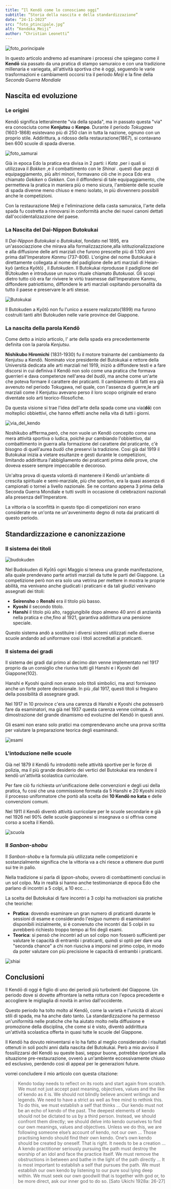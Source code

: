 ```yaml
---
title: “Il Kendō come lo conosciamo oggi”
subtitle: “Storia della nascita e della standardizzazione”
date: “24-11-2023“
src: “foto_ptincipale.jpg”
alt: “Kendoka_Meiji”
author: “Christian Leonetti”
---
```


![foto_porincipale](/public/posts/foto_principale.jpg)

In questo articolo andremo ad esaminare i processi che spiegano come il **Kendō** sia passato da una pratica di stampo samuraico e con una tradizione millenaria e variegata, all'attività sportiva che è oggi, seguendo le varie trasformazioni e cambiamenti occorsi tra il periodo *Meiji* e la fine della *Seconda Guerra Mondiale*

## Nascita ed evoluzione

### Le origini

Kendō significa letteralmente "via della spada", ma in passato questa "via" era conosciuta come **Kenjutsu** o **Kenpo**. Durante il periodo *Tokugawa* (1603-1868) esistevano più di 250 clan in tutta la nazione, ognuno con un proprio stile. Addirittura, a ridosso della restaurazione(1867), si contavano ben 600 scuole di spada diverse.

![foto_samurai](/public/posts/Samurai_Japan.jpg)

Già in epoca Edo la pratica era divisa in 2 parti: i *Kata* ,per i quali si utilizzava il *Bokken* ,e il combattimento con le *Shinai* . questi due pezzi di equipaggiamento, più altri minori, formavano ciò che in poca Edo era chiamato *Gekiken* o *Gekken*. Con il diffondersi di tale equipaggiamento, che permetteva la pratica in maniera più o meno sicura, l'ambiente delle scuole di spada divenne meno chiuso e meno isolato, in più divvennero possibili anche le competizioni.

Con la restaurazione Meiji e l'eliminazione della casta samuraica, l'arte della spada fu costretta a rinnovarsi in conformità anche dei nuovi canoni dettati dall'occidentalizazzione del paese.

### La Nascita del Dai-Nippon Butokukai

Il *Dai-Nippon Butokukai* o *Butokukai*, fondato nel 1895, era un'associazzione che mirava alla formalizzazzione,alla istituzionalizzazione e alla diffusione delle arti marziali che furono prescelte più di 1.100 anni prima dall'Imperatore *Kanmu* (737-806). L'origine del nome Butokukai è direttamente collegata al nome del padiglione delle arti marziali di Heian-kyō (antica Kyōtō) , il *Butokuden*. Il Butokukai riprodusse il padiglione del BUtokuden e introdusse un nuovo rituale chiamato *Butokusai*. Gli scopi dietro tutto ciò era far rivivere le virtù trasmesse dall'Imperatore Kanmu, diffondere patriottismo, diffondere le arti marziali ospitando personalità da tutto il paese e preservare le arti stesse.

![Butokukai](/public/posts/Butokukai.jpg)

Il Butokuden a Kyōtō non fu l'unico a essere realizzato(1899) ma furono costruiti tanti altri Butokuden nelle varie province del Giappone.

### La nascita della parola Kendō

Come detto a inizio articolo, l' arte della spada era precedentemente definita con la parola *Kenjutsu*.

**Nishikubo Hiromichi** (1831-1930) fu il motore trainante del cambiamento da Kenjutsu a Kendō. Nominato vice presidente del Butokukai e rettore della Università dedicata alle arti marziali nel 1919, iniziò a diffondere testi e a fare discorsi in cui definiva il Kendō non solo come una pratica che formava guerrieri e dava competenze nell'area del *budō*, ma anche come un'arte che poteva formare il carattere dei praticanti. Il cambiamento di fatti era già avvenuto nel periodo Tokugawa, nel quale, con l'assenza di guerre,le arti marziali come il Kenjutsu avevano perso il loro scopo originale ed erano diventate solo arti teorico-filosofiche.

Da questa visione si trae l'idea dell'arte della spada come una via(**dō**) con molteplici obbiettivi, che hanno effetti anche nella vita di tutti i giorni.

![via_del_kendo](/public/posts/via_kendo.jpg)

Noshikubo affferma,però, che non vuole un Kendō concepito come una mera attività sportiva o ludica, poichè pur cambiando l'obbiettivo, dal combattimento in guerra alla formazione del carattere del praticante, c'è bisogno di quell'aurea *budō* che preservi la tradizione. Cosi già dal 1919 il Butokukai inizia a vietare esultanze e gesti durante le competizioni, limitando addirittura l'abbigliamento dei praticanti prima delle prove, che doveva essere sempre impeccabile e decoroso.

Un'altra prova di questa volontà di mantenere il Kendō un'ambiete di crescita spirituale e semi-marziale, più che sportivo, era la quasi assenza di campionati o tornei a livello nazionale. Se ne contano appena 3 prima della Seconda Guerra Mondiale e tutti svolti in occasione di celebrazioni nazionali alla presenza dell'Imperatore.

La vittoria o la sconfittà in questo tipo di competizioni non erano considerate ne un'onta ne un'avvenimento degno di nota dai praticanti di questo periodo.

## Standardizzazione e canonizzazione

### Il sistema dei titoli

![budokuden](/public/posts/budokuden.jpg)

Nel Budokuden di Kyōtō ogni Maggio si teneva una grande manifestazione, alla quale prendevano parte artisti marziali da tutte le parti del Giappone. La competizione però non era solo una vetrina per mettere in mostra le proprie abilità, ma venivano anche giudicati i praticani  e da tali giudizi venivano assegnati dei titoli:

- **Seirensho** o **Renshi** era il titolo più basso.
- **Kyoshi** il secondo titolo.
- **Hanshi** il titolo più alto, raggiungibile dopo almeno 40 anni di anzianità nella pratica e che,fino al 1921, garantiva addirittura una pensione speciale.

Questo sistema andò a sostituire i diversi sistemi utilizzati nelle diverse scuole andando ad uniformare cosi i titoli accreditati ai praticanti.

### Il sistema dei gradi

Il sistema dei gradi dal primo al decimo *dan* venne implementato nel 1917 proprio da un consiglio che riuniva tutti gli Hanshi e i Kyoshi del Giappone(102).

Hanshi e Kyoshi quindi non erano solo titoli simbolici, ma anzi fornivano anche un forte potere decisionale. In più ,dal 1917, questi titoli si fregiano della possibilità di assegnare gradi.

Nel 1917 in 10 province c'era una carenza di Hanshi e Kyoshi che potesserò fare da esaminatori, ma già nel 1937 questa carenza venne colmata. A dimostrazione del grande dinamismo ed evoluzine del Kendō in questi anni.

Gli esami non erano solo pratici ma comprendevano anche una prova scritta per valutare la preparazione teorica degli esaminandi.

![esami](/public/posts/esami.jpg)

### L'intoduzione nelle scuole

Già nel 1879 il Kendō fu introdottò nelle attività sportive per le forze di polizia, ma il più grande desiderio dei vertici del Butokukai era rendere il kendō un'attività scolastica curriculare.

Per fare ciò fu richiesta un'unificazione delle convenzioni e degli usi della pratica, fu cosi che una commissione formata da 5 Hanshi e 20 Kyoshi iniziò il processo uniformatore che portò alla scelta dei **10 Kendō no kata** e delle convenzioni comuni.

Nel 1911 il Kendō diventò attività curricolare per le scuole secondarie e già nel 1926 nel 90% delle scuole giapponesi si insegnava o si offriva come corso a scelta il Kendō.

![scuola](/public/posts/kendo_scuola.jpg)

### Il *Sanbon-shobu*

Il *Sanbon-shobu* e la formula più utilizzata nelle competizioni e sostanzialmente significa che la vittoria va a chi riesce a ottenere due punti sui tre in palio.

Nella tradizione si parla di *Ippon-shobu*, ovvero di combattimenti conclusi in un sol colpo. Ma in realtà si hanno anche testimonianze di epoca Edo che parlano di incontri a 5 colpi, a 10 ecc... .

La scelta del Butokukai di fare incontri a 3 colpi ha motivazioni sia pratiche che teoriche:

- **Pratica**: dovendo esaminare un gran numero di praticanti durante le sessioni di esame e considerando l'esiguo numero di esaminatori disponibili inizialmente, si è convenuto che incontri dai 5 colpi in su avrebberò richiesto troppo tempo ai fini degli esami.
- **Teorica**: si pensò che incontri ad un sol colpo non fosserò sufficienti per valutare le capacità di entrambi i praticanti, quindi si optò per dare una "seconda chance" a chi non riusciva a imporsi nel primo colpo, in modo da poter valutare con più precisione le capacità di entrambi i praticanti.

![shiai](/public/posts/shiai.jpg)

## Conclusioni

Il Kendō di oggi è figlio di uno dei periodi più turbolenti del Giappone. Un periodo dove si dovette affrontare la netta rottura con l'epoca precedente e accogliere le migliaglia di novità in arrivo dall'occidente.

Questo periodo ha tolto molto al Kendō, come la varietà e l'unicità di alcuni stili di spada, ma ha anche dato tanto.
La standardizzazione ha permesso un'uniformità nelle pratiche che ha aiutato molto nella diffusione e promozione della disciplina, che come si è visto, diventò addirittura un'attività scolastica offerta in quasi tutte le scuole del Giappone.

Il Kendō ha dovuto reinventarsi e lo ha fatto al meglio considerando i risultati ottenuti in soli pochi anni dalla nascita del Butokukai. Però a mio avviso il fossilizzarsi del Kendō su queste basi, seppur buone, potrebbe riportare alla situazione pre-restaurazione, ovverò a un'ambiente eccessivamente chiuso ed esclusivo, perdendo così di appeal per le generazioni future.

vorrei concludere il mio articolo con questa citazione:

>Kendo today needs to reflect on its roots and start again from
scratch.
We must not just accept past meaning, objectives, values and
the like of kendo as it is. We should not blindly believe ancient
writings and legends. We need to have a strict as well as free
mind to rethink this.
To do this, we must establish a self that thinks …
Our kendo must not be an echo of kendo of the past. The
deepest elements of kendo should not be dictated to us by a
third person. Instead, we should confront them directly; we
should delve into kendo ourselves to find our own meanings,
values and objectives. Unless we do this, we are following
someone else’s account of kendo, not our own …
Those practising kendo should find their own kendo. One’s
own kendo should be created by oneself. That is right. It needs
to be a creation …
A kendo practitioner seriously pursuing the path must destroy
the worship of an idol and face the practice itself. We must
remove the obstructions in between and bathe in the light of
the path directly …
It is most important to establish a self that pursues the path.
We must establish our own kendo by listening to our pure
soul lying deep within. We must seek our own goodwill that
is together with god or, to be more direct, ask our inner god to
do so.
[Sato Ukichi 1928a: 26-27]

